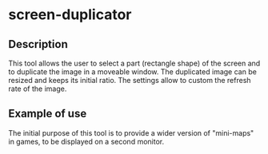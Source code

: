 # screen-duplicator
## Description
This tool allows the user to select a part (rectangle shape) of the screen and to duplicate the image in a moveable window.
The duplicated image can be resized and keeps its initial ratio.
The settings allow to custom the refresh rate of the image.
## Example of use
The initial purpose of this tool is to provide a wider version of "mini-maps" in games, to be displayed on a second monitor.
